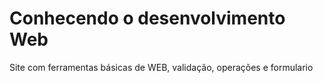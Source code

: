 ﻿# Conhecendo o desenvolvimento Web
Site com ferramentas básicas de WEB, validação, operações e formulario
